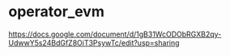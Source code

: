 # operator_evm
https://docs.google.com/document/d/1gB31WcODObRGXB2qy-UdwwY5s24BdGfZ8OiT3PsywTc/edit?usp=sharing
